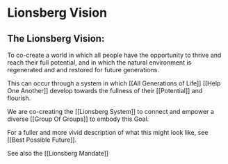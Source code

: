 # Lionsberg Vision  

## The Lionsberg Vision:

To co-create a world in which all people have the opportunity to thrive and reach their full potential, and in which the natural environment is regenerated and and restored for future generations. 

This can occur through a system in which [[All Generations of Life]] [[Help One Another]] develop towards the fullness of their [[Potential]] and flourish. 

We are co-creating the [[Lionsberg System]] to connect and empower a diverse [[Group Of Groups]] to embody this Goal. 

For a fuller and more vivid description of what this might look like, see [[Best Possible Future]]. 

See also the [[Lionsberg Mandate]] 

